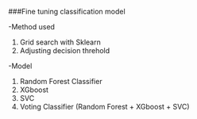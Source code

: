 ###Fine tuning classification model

-Method used
1. Grid search with Sklearn 
2. Adjusting decision threhold

-Model
1. Random Forest Classifier
2. XGboost
3. SVC
4. Voting Classifier (Random Forest + XGboost + SVC)

 
